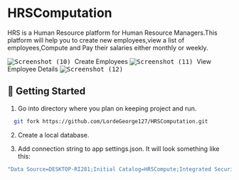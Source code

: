 # HRSComputation

HRS is a Human Resource platform for Human Resource Managers.This platform will help you to create new employees,view a list of employees,Compute and Pay their salaries either monthly or weekly.

<kbd>![Screenshot (10)](https://github.com/LordeGeorge127/HRSComputation/assets/78040981/adfb2d96-6b58-4cfe-8f74-dcf7aec33cdd)
</kbd>
Create Employees
<kbd>![Screenshot (11)](https://github.com/LordeGeorge127/HRSComputation/assets/78040981/f2432948-4dc2-4ff0-bca3-d222f090ee22)
</kbd>
View Employee Details
<kbd>
![Screenshot (12)](https://github.com/LordeGeorge127/HRSComputation/assets/78040981/d0aad434-afaa-402d-bd8f-8fffaca89f64)

</kbd>

## 🏃 Getting Started
1. Go into directory where you plan on keeping project and run.

```bash
  git fork https://github.com/LordeGeorge127/HRSComputation.git
```

2. Create a local database. 

3. Add connection string to app settings.json. It will look something like this:
```bash
"Data Source=DESKTOP-RI281;Initial Catalog=HRSCompute;Integrated Security=True;Connect Timeout=30;Encrypt=False;Trust Server Certificate=False;Application Intent=ReadWrite;Multi Subnet Failover=False;MultipleActiveResultSets=true"

```
